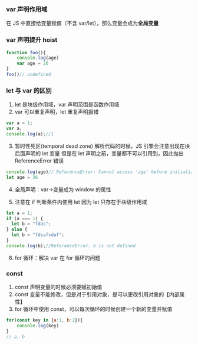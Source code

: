 <!-- @format -->

### var 声明作用域

在 JS 中直接给变量赋值（不含 var/let），那么变量会成为**全局变量**

### var 声明提升 hoist

```JavaScript
function foo(){
    console.log(age)
    var age = 26
}
foo()// undefined
```

### let 与 var 的区别

1. let 是块级作用域，var 声明范围是函数作用域
2. var 可以重复声明，let 重复声明报错

```JavaScript
var a = 1;
var a;
console.log(a);//1
```

3. 暂时性死区(temporal dead zone)
   解析代码的时候，JS 引擎会注意出现在块后面声明的 let 变量
   但是在 let 声明之前，变量都不可以引用到，因此抛出 ReferenceError 错误

```JavaScript
console.log(age)// ReferenceError: Cannot access 'age' before initialization
let age = 26
```

4. 全局声明：var->变量成为 window 的属性

5. 注意在 if 判断条件内使用 let 因为 let 只存在于块级作用域

```JavaScript
let a = 1;
if (a === 1) {
  let b = "fdas";
} else {
  let b = "fdsafsdaf";
}
console.log(b);//ReferenceError: b is not defined
```

6. for 循环：解决 var 在 for 循环的问题

### const

1. const 声明变量的时候必须要赋初始值
2. const 变量不能修改，但是对于引用对象，是可以更改引用对象的【内部属性】
3. for 循环中使用 const，可以每次循环的时候创建一个新的变量并赋值

```JavaScript
for(const key in {a:1, b:2}){
    console.log(key)
}
// a, b
```
